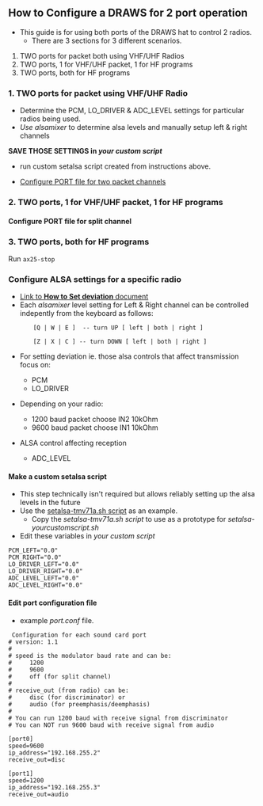 ## How to Configure a DRAWS for 2 port operation

* This guide is for using both ports of the DRAWS hat to control 2 radios.
  * There are 3 sections for 3 different scenarios.
1. TWO ports for packet both using VHF/UHF Radios
1. TWO ports, 1 for VHF/UHF packet, 1 for HF programs
1. TWO ports, both for HF programs


### 1. TWO ports for packet using VHF/UHF Radio

* Determine the PCM, LO_DRIVER & ADC_LEVEL settings for particular radios being used.
* _Use alsamixer_ to determine alsa levels and manually setup left & right channels

__SAVE THOSE SETTINGS in _your custom script___
* run custom setalsa script created from instructions above.


* [Configure PORT file for two packet channels](#edit-port-configuration-file)

### 2. TWO ports, 1 for VHF/UHF packet, 1 for HF programs


#### Configure PORT file for split channel



### 3. TWO ports, both for HF programs

Run ```ax25-stop```


### Configure ALSA settings for a specific radio


* [Link to **How to Set deviation** document](https://github.com/nwdigitalradio/n7nix/tree/master/deviation)
* Each _alsamixer_ level setting for Left & Right channel can be controlled indepently from the keyboard as follows:

```
       [Q | W | E ]  -- turn UP [ left | both | right ]

       [Z | X | C ] -- turn DOWN [ left | both | right ]
```


* For setting deviation ie. those alsa controls that affect transmission focus on:
  * PCM
  * LO_DRIVER
* Depending on your radio:
  * 1200 baud packet choose IN2 10kOhm
  * 9600 baud packet choose IN1 10kOhm

* ALSA control affecting reception
  * ADC_LEVEL

#### Make a custom setalsa script

* This step technically isn't required but allows reliably setting up the alsa levels in the future
* Use the [setalsa-tmv71a.sh script](https://github.com/nwdigitalradio/n7nix/blob/master/bin/setalsa-tmv71a.sh) as an example.
  * Copy the _setalsa-tmv71a.sh script_ to use as a prototype for _setalsa-yourcustomscript.sh_
* Edit these variables in _your custom script_
```
PCM_LEFT="0.0"
PCM_RIGHT="0.0"
LO_DRIVER_LEFT="0.0"
LO_DRIVER_RIGHT="0.0"
ADC_LEVEL_LEFT="0.0"
ADC_LEVEL_RIGHT="0.0"
```

#### Edit port configuration file
* example _port.conf_ file.

```
 Configuration for each sound card port
# version: 1.1
#
# speed is the modulator baud rate and can be:
#     1200
#     9600
#     off (for split channel)
#
# receive_out (from radio) can be:
#     disc (for discriminator) or
#     audio (for preemphasis/deemphasis)
#
# You can run 1200 baud with receive signal from discriminator
# You can NOT run 9600 baud with receive signal from audio

[port0]
speed=9600
ip_address="192.168.255.2"
receive_out=disc

[port1]
speed=1200
ip_address="192.168.255.3"
receive_out=audio
```
